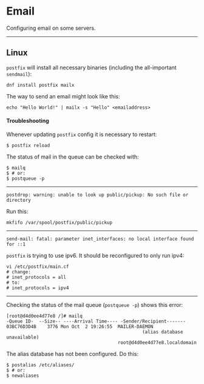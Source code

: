 # Email

Configuring email on some servers.

---

## Linux

`postfix` will install all necessary binaries (including the all-important `sendmail`):

```
dnf install postfix mailx
```

The way to send an email might look like this:
```
echo "Hello World!" | mailx -s "Hello" <emailaddress>
```

#### Troubleshooting

Whenever updating `postfix` config it is necessary to restart:
```
$ postfix reload
```

The status of mail in the queue can be checked with:
```
$ mailq
$ # or:
$ postqueue -p
```

---

```
postdrop: warning: unable to look up public/pickup: No such file or directory
```

Run this:
```
mkfifo /var/spool/postfix/public/pickup
```

---

```
send-mail: fatal: parameter inet_interfaces: no local interface found for ::1
```
`postfix` is trying to use ipv6. It should be reconfigured to only run ipv4:
```
vi /etc/postfix/main.cf
# change:
# inet_protocols = all
# to:
# inet_protocols = ipv4
```

---

Checking the status of the mail queue (`postqueue -p`) shows this error:
```
[root@d4d0ee4d77e8 /]# mailq
-Queue ID-  --Size-- ----Arrival Time---- -Sender/Recipient-------
03BC76D3D4B    3776 Mon Oct  2 19:26:55  MAILER-DAEMON
                                                  (alias database unavailable)
                                         root@d4d0ee4d77e8.localdomain
```

The alias database has not been configured. Do this:

```
$ postalias /etc/aliases/
$ # or:
$ newaliases
```
